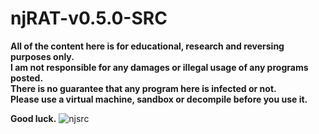 # njRAT-v0.5.0-SRC
<b>All of the content here is for educational, research and reversing purposes only.  
I am not responsible for any damages or illegal usage of any programs posted.  
There is no guarantee that any program here is infected or not.  
Please use a virtual machine, sandbox or decompile before you use it.  
  
  Good luck.</b> 
![njsrc](https://github.com/De-eloper/Image-Storage/raw/main/bh.PNG)  
